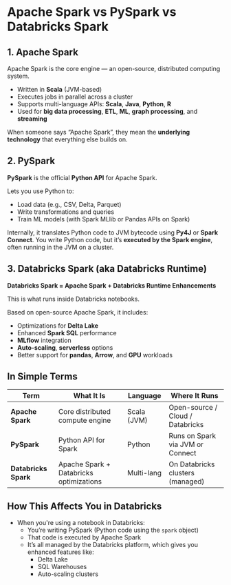 # Apache Spark vs PySpark vs Databricks Spark

## 1. Apache Spark

Apache Spark is the core engine — an open-source, distributed computing system.

- Written in **Scala** (JVM-based)
- Executes jobs in parallel across a cluster
- Supports multi-language APIs: **Scala**, **Java**, **Python**, **R**
- Used for **big data processing**, **ETL**, **ML**, **graph processing**, and **streaming**

When someone says “Apache Spark”, they mean the **underlying technology** that everything else builds on.

## 2. PySpark

**PySpark** is the official **Python API** for Apache Spark.

Lets you use Python to:

- Load data (e.g., CSV, Delta, Parquet)
- Write transformations and queries
- Train ML models (with Spark MLlib or Pandas APIs on Spark)

Internally, it translates Python code to JVM bytecode using **Py4J** or **Spark Connect**.
You write Python code, but it’s **executed by the Spark engine**, often running in the JVM on a cluster.


## 3. Databricks Spark (aka Databricks Runtime)

**Databricks Spark = Apache Spark + Databricks Runtime Enhancements**

This is what runs inside Databricks notebooks.

Based on open-source Apache Spark, it includes:

- Optimizations for **Delta Lake**
- Enhanced **Spark SQL** performance
- **MLflow** integration
- **Auto-scaling**, **serverless** options
- Better support for **pandas**, **Arrow**, and **GPU** workloads

## In Simple Terms

| Term                 | What It Is                              | Language    | Where It Runs                    |
| -------------------- | --------------------------------------- | ----------- | -------------------------------- |
| **Apache Spark**     | Core distributed compute engine         | Scala (JVM) | Open-source / Cloud / Databricks |
| **PySpark**          | Python API for Spark                    | Python      | Runs on Spark via JVM or Connect |
| **Databricks Spark** | Apache Spark + Databricks optimizations | Multi-lang  | On Databricks clusters (managed) |

## How This Affects You in Databricks
- When you're using a notebook in Databricks:
    - You’re writing PySpark (Python code using the `spark` object)
    - That code is executed by Apache Spark
    - It’s all managed by the Databricks platform, which gives you enhanced features like:
        - Delta Lake
        - SQL Warehouses
        - Auto-scaling clusters
